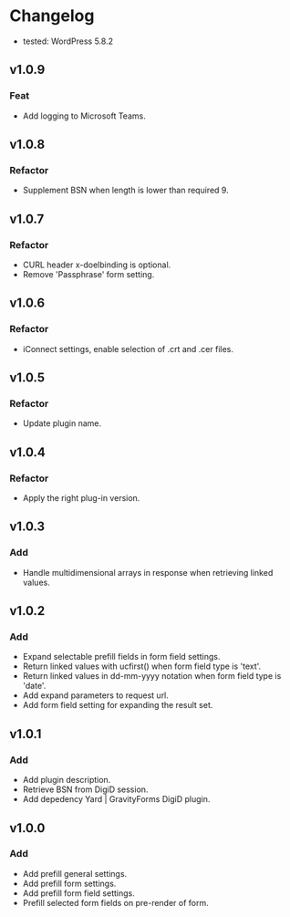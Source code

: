 # Changelog

-   tested: WordPress 5.8.2

## v1.0.9

### Feat

-   Add logging to Microsoft Teams.

## v1.0.8

### Refactor

-   Supplement BSN when length is lower than required 9.

## v1.0.7

### Refactor

-   CURL header x-doelbinding is optional.
-   Remove 'Passphrase' form setting.

## v1.0.6

### Refactor

-   iConnect settings, enable selection of .crt and .cer files.

## v1.0.5

### Refactor

-   Update plugin name.

## v1.0.4

### Refactor

-   Apply the right plug-in version.

## v1.0.3

### Add

-   Handle multidimensional arrays in response when retrieving linked values.

## v1.0.2

### Add

-   Expand selectable prefill fields in form field settings.
-   Return linked values with ucfirst() when form field type is 'text'.
-   Return linked values in dd-mm-yyyy notation when form field type is 'date'.
-   Add expand parameters to request url.
-   Add form field setting for expanding the result set.

## v1.0.1

### Add

-   Add plugin description.
-   Retrieve BSN from DigiD session.
-   Add depedency Yard | GravityForms DigiD plugin.

## v1.0.0

### Add

-   Add prefill general settings.
-   Add prefill form settings.
-   Add prefill form field settings.
-   Prefill selected form fields on pre-render of form.
